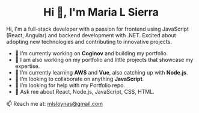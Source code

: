 <h1 align="center">Hi 👋, I'm Maria L Sierra</h1>

<p align="left">
Hi, I'm a full-stack developer with a passion for frontend using JavaScript (React, Angular) and backend development with .NET. Excited about adopting new technologies and contributing to innovative projects.
</p>

- 🔭 I’m currently working on **Coginov** and building my portfolio.
- 🔭 I am also working on my portfolio and little projects that showcase my expertise.
- 🌱 I’m currently learning **AWS** and **Vue**, also catching up with **Node.js**.
- 👯 I’m looking to collaborate on anything **JavaScript**.
- 🤔 I’m looking for help with my Portfolio repo.
- 💬 Ask me about React, Node.js, JavaScript, CSS, HTML.

<p> 📫  Reach me at: <a href="mailto:mlsloynas@gmail.com">mlsloynas@gmail.com</a> </p>

